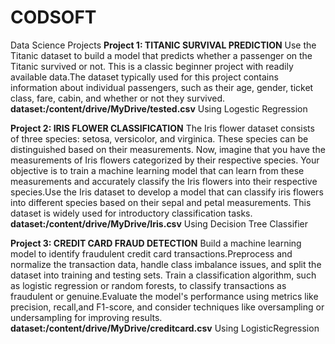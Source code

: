 # CODSOFT
Data Science Projects
**Project 1:
TITANIC SURVIVAL PREDICTION**
Use the Titanic dataset to build a model that predicts whether a passenger on the Titanic survived or not. This is a classic beginner project with readily available data.The dataset typically used for this project contains information about individual passengers, such as their age, gender, ticket class, fare, cabin, and whether or not they survived.
**dataset:/content/drive/MyDrive/tested.csv**
Using Logestic Regression

**Project 2:
IRIS FLOWER CLASSIFICATION**
The Iris flower dataset consists of three species: setosa, versicolor, and virginica. These species can be distinguished based on their measurements. Now, imagine that you have the measurements of Iris flowers categorized by their respective species. Your objective is to train a machine learning model that can learn from these measurements and accurately classify the Iris flowers into their respective species.Use the Iris dataset to develop a model that can classify iris flowers into different species based on their sepal and petal measurements. This dataset is widely used for introductory classification tasks.
**dataset:/content/drive/MyDrive/Iris.csv**
Using Decision Tree Classifier

**Project 3:
CREDIT CARD FRAUD DETECTION**
Build a machine learning model to identify fraudulent credit card transactions.Preprocess and normalize the transaction data, handle class imbalance issues, and split the dataset into training and testing sets.
Train a classification algorithm, such as logistic regression or random forests, to classify transactions as fraudulent or genuine.Evaluate the model's performance using metrics like precision, recall,and F1-score, and consider techniques like oversampling or undersampling for improving results.
**dataset:/content/drive/MyDrive/creditcard.csv**
Using LogisticRegression

